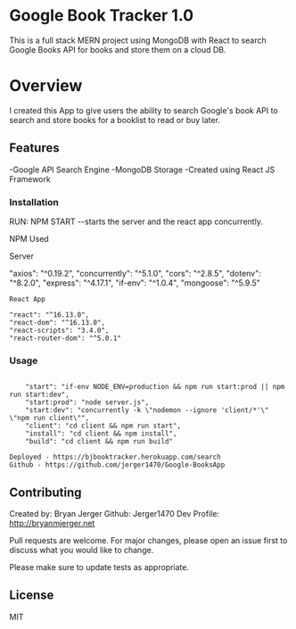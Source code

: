 # Google Book Tracker 1.0

This is a full stack MERN project using MongoDB with React to search Google Books API for books and store them on a cloud DB.

# Overview

I created this App to give users the ability to search Google's book API to search and store books for a booklist to read or buy later.

## Features

-Google API Search Engine
-MongoDB Storage
-Created using React JS Framework

### Installation

RUN: NPM START
--starts the server and the react app concurrently.

NPM Used

Server

"axios": "^0.19.2",
"concurrently": "^5.1.0",
"cors": "^2.8.5",
"dotenv": "^8.2.0",
"express": "^4.17.1",
"if-env": "^1.0.4",
"mongoose": "^5.9.5"

    React App

    "react": "^16.13.0",
    "react-dom": "^16.13.0",
    "react-scripts": "3.4.0",
    "react-router-dom": "^5.0.1"

### Usage

```Javascript/React/Node.JS

    "start": "if-env NODE_ENV=production && npm run start:prod || npm run start:dev",
    "start:prod": "node server.js",
    "start:dev": "concurrently -k \"nodemon --ignore 'client/*'\" \"npm run client\"",
    "client": "cd client && npm run start",
    "install": "cd client && npm install",
    "build": "cd client && npm run build"

Deployed - https://bjbooktracker.herokuapp.com/search
Github - https://github.com/jerger1470/Google-BooksApp

```

## Contributing

Created by: Bryan Jerger
Github: Jerger1470
Dev Profile: http://bryanmjerger.net

Pull requests are welcome. For major changes, please open an issue first to discuss what you would like to change.

Please make sure to update tests as appropriate.

## License

MIT
